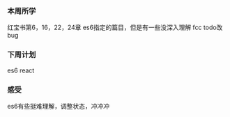 ### 本周所学
红宝书第6，16，22，24章
es6指定的篇目，但是有一些没深入理解
fcc
todo改bug

### 下周计划
es6
react

### 感受
es6有些挺难理解，调整状态，冲冲冲